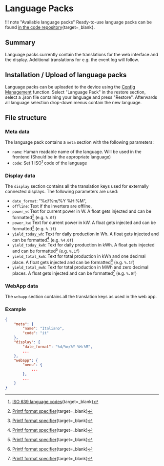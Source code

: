 # Language Packs

!!! note "Available language packs"
    Ready-to-use language packs can be found [in the code
    repository](https://github.com/tbnobody/OpenDTU/tree/master/lang){target=_blank}.

## Summary

Language packs currently contain the translations for the web interface and
the display.
Additional translations for e.g. the event log will follow.

## Installation / Upload of language packs

Language packs can be uploaded to the device using the [Config Management](configuration/config_settings.md) function.
Select "Language Pack" in the restore section, select a .json file containing your
language and press "Restore".
Afterwards all language selection drop-down menus contain the new language.

## File structure

### Meta data

The language pack contains a `meta` section with the following parameters:

* `name`: Human readable name of the language. Will be used in the frontend (Should be in the appropriate language)
* `code`: Set 1 ISO[^1] code of the language

### Display data

The `display` section contains all the translation keys used for externally connected displays. The following parameters are used:

* `date_format`: "%d/%m/%Y %H:%M",
* `offline`: Text if the inverters are offline,
* `power_w`: Text for current power in W. A float gets injected and can be formatted[^2] (e.g. `%.0f`)
* `power_kw`: Text for current power in kW. A float gets injected and can be formatted[^2] (e.g. `%.1f`)
* `yield_today_wh`: Text for daily production in Wh. A float gets injected and can be formatted[^2] (e.g. `%4.0f`)
* `yield_today_kwh`: Text for daily production in kWh. A float gets injected and can be formatted[^2] (e.g. `%.1f`)
* `yield_total_kwh`: Text for total production in kWh and one decimal place. A float gets injected and can be formatted[^2] (e.g. `%.1f`)
* `yield_total_mwh`: Text for total production in MWh and zero decimal places. A float gets injected and can be formatted[^2] (e.g. `%.0f`)

### WebApp data

The `webapp` section contains all the translation keys as used in the web app.

### Example

```json
{
    "meta": {
        "name": "Italiano",
        "code": "it"
    },
    "display": {
        "date_format": "%d/%m/%Y %H:%M",
        ...
    },
    "webapp": {
        "menu": {
            ...
        },
        ...
    }
}
```

[^1]: [ISO 639 language codes](https://en.wikipedia.org/wiki/List_of_ISO_639_language_codes){target=_blank}
[^2]: [Printf format specifier](https://en.wikipedia.org/wiki/Printf#Format_specifier){target=_blank}
